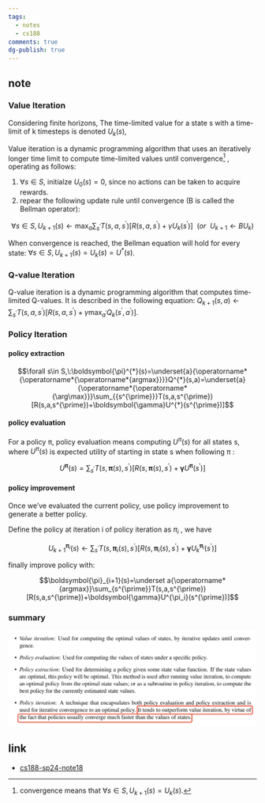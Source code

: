 ```yaml
---
tags:
  - notes
  - cs188
comments: true
dg-publish: true
---
```


## note

### Value Iteration

Considering finite horizons, The time-limited value for a state s with a time-limit of k timesteps is denoted $U_k(s)$,

Value iteration is a dynamic programming algorithm that uses an iteratively longer time limit to compute time-limited values until convergence[^1] , operating as follows:

[^1]: convergence means that $\forall s \in S, U_{k+1}(s) = U_{k}(s)$.

1. $\forall s \in S$, initialze $U_{0}(s)=0$, since no actions can be taken to acquire rewards.
2. repear the following update rule until convergence (B is called the Bellman operator):

 $$
\forall s\in S,U_{k+1}(s)\leftarrow\max_{a}\sum_{s^{\prime}}T(s,a,s^{\prime})[R(s,a,s^{\prime})+\gamma U_{k}(s^{\prime})] ~~ (or \ \ U_{k+1} \leftarrow BU_{k})
$$

When convergence is reached, the Bellman equation will hold for every state: $\forall s \in S, U_{k+1}(s)=U_{k}(s) = U^*(s)$.

### Q-value Iteration

Q-value iteration is a dynamic programming algorithm that computes time-limited Q-values. It is described in the following equation: $Q_{k+1}(s,a)\leftarrow\sum_{s^{\prime}}T(s,a,s^{\prime})[R(s,a,s^{\prime})+\gamma\max_{a^{\prime}}Q_k(s^{\prime},a^{\prime})]$.

### Policy Iteration

#### policy extraction

$$\forall s\in S,\:\boldsymbol{\pi}^{*}(s)=\underset{a}{\operatorname*{\operatorname*{\operatorname*{argmax}}}}Q^{*}(s,a)=\underset{a}{\operatorname*{\operatorname*{\arg\max}}}\sum_{{s^{\prime}}}T(s,a,s^{\prime})[R(s,a,s^{\prime})+\boldsymbol{\gamma}U^{*}(s^{\prime})]$$

#### policy evaluation

For a policy π, policy evaluation means computing $U^π(s)$ for all states s, where $U^π(s)$ is expected utility of starting in state s when following π : 

$$U^{\boldsymbol{\pi}}(s)=\sum_{s^{\prime}}T(s,\boldsymbol{\pi}(s),s^{\prime})[R(s,\boldsymbol{\pi}(s),s^{\prime})+\boldsymbol{\gamma}U^{\boldsymbol{\pi}}(s^{\prime})]$$ 
#### policy improvement

Once we’ve evaluated the current policy, use policy improvement to generate a better policy.

Define the policy at iteration i of policy iteration as $\pi_{i}$ , we have 

$$U_{k+1}^{{\boldsymbol{\pi}_{i}}}(s)\leftarrow\sum_{{s^{\prime}}}T(s,\boldsymbol{\pi}_{i}(s),s^{\prime})[R(s,\boldsymbol{\pi}_{i}(s),s^{\prime})+\boldsymbol{\gamma}U_{k}^{{\boldsymbol{\pi}_{i}}}(s^{\prime})]$$

finally improve policy with:

$$\boldsymbol{\pi}_{i+1}(s)=\underset a{\operatorname*{argmax}}\sum_{s^{\prime}}T(s,a,s^{\prime})[R(s,a,s^{\prime})+\boldsymbol{\gamma}U^{\pi_i}(s^{\prime})]$$

### summary

![](attachments/18-Iteration.png)

## link

- [cs188-sp24-note18](https://inst.eecs.berkeley.edu/~cs188/sp24/assets/notes/cs188-sp24-note18.pdf)